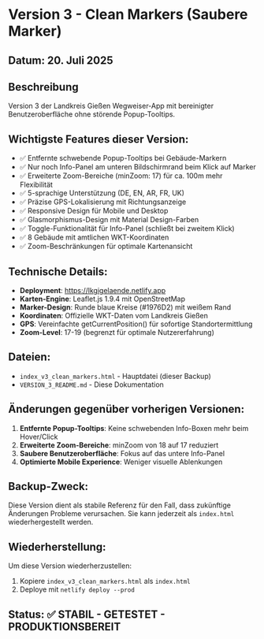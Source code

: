 # Version 3 - Clean Markers (Saubere Marker)

## Datum: 20. Juli 2025

## Beschreibung
Version 3 der Landkreis Gießen Wegweiser-App mit bereinigter Benutzeroberfläche ohne störende Popup-Tooltips.

## Wichtigste Features dieser Version:
- ✅ Entfernte schwebende Popup-Tooltips bei Gebäude-Markern
- ✅ Nur noch Info-Panel am unteren Bildschirmrand beim Klick auf Marker
- ✅ Erweiterte Zoom-Bereiche (minZoom: 17) für ca. 100m mehr Flexibilität
- ✅ 5-sprachige Unterstützung (DE, EN, AR, FR, UK)
- ✅ Präzise GPS-Lokalisierung mit Richtungsanzeige
- ✅ Responsive Design für Mobile und Desktop
- ✅ Glasmorphismus-Design mit Material Design-Farben
- ✅ Toggle-Funktionalität für Info-Panel (schließt bei zweitem Klick)
- ✅ 8 Gebäude mit amtlichen WKT-Koordinaten
- ✅ Zoom-Beschränkungen für optimale Kartenansicht

## Technische Details:
- **Deployment**: https://lkgigelaende.netlify.app
- **Karten-Engine**: Leaflet.js 1.9.4 mit OpenStreetMap
- **Marker-Design**: Runde blaue Kreise (#1976D2) mit weißem Rand
- **Koordinaten**: Offizielle WKT-Daten vom Landkreis Gießen
- **GPS**: Vereinfachte getCurrentPosition() für sofortige Standortermittlung
- **Zoom-Level**: 17-19 (begrenzt für optimale Nutzererfahrung)

## Dateien:
- `index_v3_clean_markers.html` - Hauptdatei (dieser Backup)
- `VERSION_3_README.md` - Diese Dokumentation

## Änderungen gegenüber vorherigen Versionen:
1. **Entfernte Popup-Tooltips**: Keine schwebenden Info-Boxen mehr beim Hover/Click
2. **Erweiterte Zoom-Bereiche**: minZoom von 18 auf 17 reduziert
3. **Saubere Benutzeroberfläche**: Fokus auf das untere Info-Panel
4. **Optimierte Mobile Experience**: Weniger visuelle Ablenkungen

## Backup-Zweck:
Diese Version dient als stabile Referenz für den Fall, dass zukünftige Änderungen Probleme verursachen. 
Sie kann jederzeit als `index.html` wiederhergestellt werden.

## Wiederherstellung:
Um diese Version wiederherzustellen:
1. Kopiere `index_v3_clean_markers.html` als `index.html`
2. Deploye mit `netlify deploy --prod`

## Status: ✅ STABIL - GETESTET - PRODUKTIONSBEREIT
